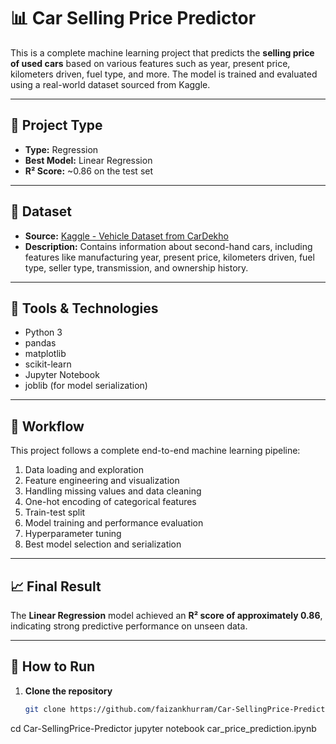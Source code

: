 # 📊 Car Selling Price Predictor

This is a complete machine learning project that predicts the **selling price of used cars** based on various features such as year, present price, kilometers driven, fuel type, and more. The model is trained and evaluated using a real-world dataset sourced from Kaggle.

---

## 🧠 Project Type

- **Type:** Regression  
- **Best Model:** Linear Regression  
- **R² Score:** ~0.86 on the test set

---

## 📁 Dataset

- **Source:** [Kaggle - Vehicle Dataset from CarDekho](https://www.kaggle.com/datasets/nehalbirla/vehicle-dataset-from-cardekho)  
- **Description:** Contains information about second-hand cars, including features like manufacturing year, present price, kilometers driven, fuel type, seller type, transmission, and ownership history.

---

## 🔧 Tools & Technologies

- Python 3  
- pandas  
- matplotlib  
- scikit-learn  
- Jupyter Notebook  
- joblib (for model serialization)

---

## 🔄 Workflow

This project follows a complete end-to-end machine learning pipeline:

1. Data loading and exploration  
2. Feature engineering and visualization  
3. Handling missing values and data cleaning  
4. One-hot encoding of categorical features  
5. Train-test split  
6. Model training and performance evaluation  
7. Hyperparameter tuning  
8. Best model selection and serialization

---

## 📈 Final Result

The **Linear Regression** model achieved an **R² score of approximately 0.86**, indicating strong predictive performance on unseen data.

---


## 📌 How to Run

1. **Clone the repository**
   ```bash
   git clone https://github.com/faizankhurram/Car-SellingPrice-Predictor.git
cd Car-SellingPrice-Predictor
jupyter notebook car_price_prediction.ipynb
